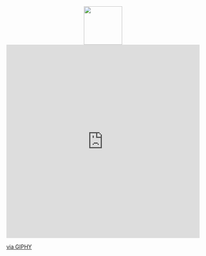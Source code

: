 <div id="header" align="center">
  <img src="https://media.giphy.com/media/M9gbBd9nbDrOTu1Mqx/giphy.gif" width="100"/>
</div>
<div style="width:100%;height:0;padding-bottom:100%;position:relative;"><iframe src="https://giphy.com/embed/jdPMeyv9rn0hZHh8n9" width="100%" height="100%" style="position:absolute" frameBorder="0" class="giphy-embed" allowFullScreen></iframe></div><p><a href="https://giphy.com/stickers/coding-programmer-ngoding-jdPMeyv9rn0hZHh8n9">via GIPHY</a></p>
